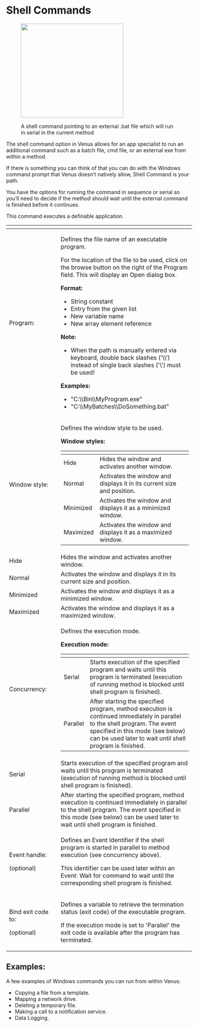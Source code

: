 # Shell Commands

<figure><img src="https://sp-ao.shortpixel.ai/client/to_auto,q_lossless,ret_img,w_278,h_255/https://raverobot.com/wp-content/uploads/2018/11/ShellCommand-1.jpg" alt="" height="255" width="278"><figcaption><p>A shell command pointing to an external .bat file which will run in serial in the current method</p></figcaption></figure>

The shell command option in Venus allows for an app specialist to run an additional command such as a batch file, cmd file, or an external exe from within a method.&#x20;

If there is something you can think of that you can do with the Windows command prompt that Venus doesn’t natively allow, Shell Command is your path.

You have the options for running the command in sequence or serial so you’ll need to decide if the method should wait until the external command is finished before it continues.

This command executes a definable application.&#x20;

<table data-header-hidden><thead><tr><th width="124"></th><th></th></tr></thead><tbody><tr><td>Program:</td><td><p>Defines the file name of an executable program.</p><p>For the location of the file to be used, click on the browse button on the right of the Program field. This will display an Open dialog box.</p><p><strong>Format:</strong></p><ul><li>String constant</li><li>Entry from the given list</li><li>New variable name</li><li>New array element reference</li></ul><p><strong>Note:</strong></p><ul><li>When the path is manually entered via keyboard, double back slashes ('\\') instead of single back slashes ('\') must be used!</li></ul><p><strong>Examples:</strong></p><ul><li>"C:\\Bin\\MyProgram.exe"</li><li>"C:\\MyBatches\\DoSomething.bat"</li></ul></td></tr><tr><td>Window style:</td><td><p>Defines the window style to be used.</p><p><strong>Window styles:</strong></p><table data-header-hidden><thead><tr><th></th><th></th></tr></thead><tbody><tr><td>Hide</td><td>Hides the window and activates another window.</td></tr><tr><td>Normal</td><td>Activates the window and displays it in its current size and position.</td></tr><tr><td>Minimized</td><td>Activates the window and displays it as a minimized window.</td></tr><tr><td>Maximized</td><td>Activates the window and displays it as a maximized window.</td></tr></tbody></table></td></tr><tr><td>Hide</td><td>Hides the window and activates another window.</td></tr><tr><td>Normal</td><td>Activates the window and displays it in its current size and position.</td></tr><tr><td>Minimized</td><td>Activates the window and displays it as a minimized window.</td></tr><tr><td>Maximized</td><td>Activates the window and displays it as a maximized window.</td></tr><tr><td>Concurrency:</td><td><p>Defines the execution mode.</p><p><strong>Execution mode:</strong></p><table data-header-hidden><thead><tr><th></th><th></th></tr></thead><tbody><tr><td>Serial</td><td>Starts execution of the specified program and waits until this program is terminated (execution of running method is blocked until shell program is finished).</td></tr><tr><td>Parallel</td><td>After starting the specified program, method execution is continued immediately in parallel to the shell program. The event specified in this mode (see below) can be used later to wait until shell program is finished.</td></tr></tbody></table></td></tr><tr><td>Serial</td><td>Starts execution of the specified program and waits until this program is terminated (execution of running method is blocked until shell program is finished).</td></tr><tr><td>Parallel</td><td>After starting the specified program, method execution is continued immediately in parallel to the shell program. The event specified in this mode (see below) can be used later to wait until shell program is finished.</td></tr><tr><td><p>Event handle:</p><p>(optional)</p></td><td><p>Defines an Event Identifier if the shell program is started in parallel to method execution (see concurrency above).</p><p>This identifier can be used later within an Event: Wait for command to wait until the corresponding shell program is finished.</p></td></tr><tr><td><p>Bind exit code to:</p><p>(optional)</p></td><td><p>Defines a variable to retrieve the termination status (exit code) of the executable program.</p><p>If the execution mode is set to 'Parallel' the exit code is available after the program has terminated.</p></td></tr></tbody></table>



## Examples:

A few examples of Windows commands you can run from within Venus:&#x20;

* Copying a file from a template.
* Mapping a network drive.
* Deleting a temporary file.
* Making a call to a notification service.
* Data Logging.



